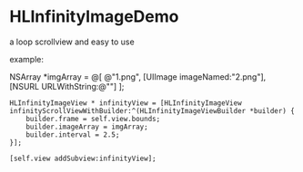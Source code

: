 # HLInfinityImageDemo
a loop scrollview and easy to use

example:

  NSArray *imgArray = @[
                        @"1.png",
                        [UIImage imageNamed:"2.png"],
                        [NSURL URLWithString:@""]
                        ];
                        
    HLInfinityImageView * infinityView = [HLInfinityImageView infinityScrollViewWithBuilder:^(HLInfinityImageViewBuilder *builder) {
        builder.frame = self.view.bounds;
        builder.imageArray = imgArray;
        builder.interval = 2.5;
    }];
    
    [self.view addSubview:infinityView];
